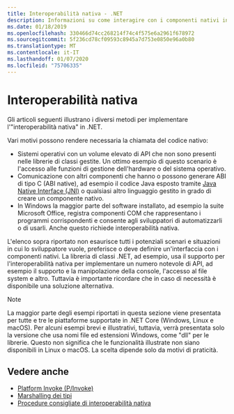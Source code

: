 ```yaml
---
title: Interoperabilità nativa - .NET
description: Informazioni su come interagire con i componenti nativi in .NET.
ms.date: 01/18/2019
ms.openlocfilehash: 330466d74cc268214f74c4f575e6a2961f678972
ms.sourcegitcommit: 5f236cd78cf09593c8945a7d753e0850e96a0b80
ms.translationtype: MT
ms.contentlocale: it-IT
ms.lasthandoff: 01/07/2020
ms.locfileid: "75706335"
---
```

# <a name="native-interoperability"></a>Interoperabilità nativa

Gli articoli seguenti illustrano i diversi metodi per implementare l'"interoperabilità nativa" in .NET.

Vari motivi possono rendere necessaria la chiamata del codice nativo:

- Sistemi operativi con un volume elevato di API che non sono presenti nelle librerie di classi gestite. Un ottimo esempio di questo scenario è l'accesso alle funzioni di gestione dell'hardware o del sistema operativo.
- Comunicazione con altri componenti che hanno o possono generare ABI di tipo C (ABI native), ad esempio il codice Java esposto tramite [Java Native Interface (JNI)](https://docs.oracle.com/javase/8/docs/technotes/guides/jni/) o qualsiasi altro linguaggio gestito in grado di creare un componente nativo.
- In Windows la maggior parte del software installato, ad esempio la suite Microsoft Office, registra componenti COM che rappresentano i programmi corrispondenti e consente agli sviluppatori di automatizzarli o di usarli. Anche questo richiede interoperabilità nativa.

L'elenco sopra riportato non esaurisce tutti i potenziali scenari e situazioni in cui lo sviluppatore vuole, preferisce o deve definire un'interfaccia con i componenti nativi. La libreria di classi .NET, ad esempio, usa il supporto per l'interoperabilità nativa per implementare un numero notevole di API, ad esempio il supporto e la manipolazione della console, l'accesso al file system e altro. Tuttavia è importante ricordare che in caso di necessità è disponibile una soluzione alternativa.

> [!NOTE]
> La maggior parte degli esempi riportati in questa sezione viene presentata per tutte e tre le piattaforme supportate in .NET Core (Windows, Linux e macOS). Per alcuni esempi brevi e illustrativi, tuttavia, verrà presentata solo la versione che usa nomi file ed estensioni Windows, come "dll" per le librerie. Questo non significa che le funzionalità illustrate non siano disponibili in Linux o macOS. La scelta dipende solo da motivi di praticità.

## <a name="see-also"></a>Vedere anche

- [Platform Invoke (P/Invoke)](pinvoke.md)
- [Marshalling dei tipi](type-marshaling.md)
- [Procedure consigliate di interoperabilità nativa](best-practices.md)
